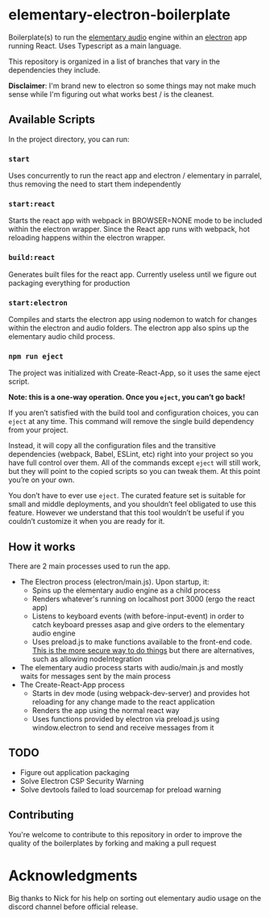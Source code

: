 # elementary-electron-boilerplate

Boilerplate(s) to run the [elementary audio](https://www.npmjs.com/package/@nick-thompson/elementary) engine within an [electron](https://www.electronjs.org/) app running React. Uses Typescript as a main language.

This repository is organized in a list of branches that vary in the dependencies they include.

**Disclaimer**: I'm brand new to electron so some things may not make much sense while I'm figuring out what works best / is the cleanest.

## Available Scripts

In the project directory, you can run:

### `start`

Uses concurrently to run the react app and electron / elementary in parralel, thus removing the need to start them independently

### `start:react`

Starts the react app with webpack in BROWSER=NONE mode to be included within the electron wrapper. Since the React app runs with webpack, hot reloading happens within the electron wrapper.

### `build:react`

Generates built files for the react app. Currently useless until we figure out packaging everything for production

### `start:electron`

Compiles and starts the electron app using nodemon to watch for changes within the electron and audio folders.
The electron app also spins up the elementary audio child process.

### `npm run eject`

The project was initialized with Create-React-App, so it uses the same eject script.

**Note: this is a one-way operation. Once you `eject`, you can’t go back!**

If you aren’t satisfied with the build tool and configuration choices, you can `eject` at any time. This command will remove the single build dependency from your project.

Instead, it will copy all the configuration files and the transitive dependencies (webpack, Babel, ESLint, etc) right into your project so you have full control over them. All of the commands except `eject` will still work, but they will point to the copied scripts so you can tweak them. At this point you’re on your own.

You don’t have to ever use `eject`. The curated feature set is suitable for small and middle deployments, and you shouldn’t feel obligated to use this feature. However we understand that this tool wouldn’t be useful if you couldn’t customize it when you are ready for it.

## How it works

There are 2 main processes used to run the app.

- The Electron process (electron/main.js). Upon startup, it:
  - Spins up the elementary audio engine as a child process
  - Renders whatever's running on localhost port 3000 (ergo the react app)
  - Listens to keyboard events (with before-input-event) in order to catch keyboard presses asap and give orders to the elementary audio engine
  - Uses preload.js to make functions available to the front-end code. [This is the more secure way to do things](https://github.com/electron/electron/issues/28504#issuecomment-813321192) but there are alternatives, such as allowing nodeIntegration
- The elementary audio process starts with audio/main.js and mostly waits for messages sent by the main process
- The Create-React-App process
  - Starts in dev mode (using webpack-dev-server) and provides hot reloading for any change made to the react application
  - Renders the app using the normal react way
  - Uses functions provided by electron via preload.js using window.electron to send and receive messages from it

## TODO

- Figure out application packaging
- Solve Electron CSP Security Warning
- Solve devtools failed to load sourcemap for preload warning

## Contributing

You're welcome to contribute to this repository in order to improve the quality of the boilerplates by forking and making a pull request

# Acknowledgments

Big thanks to Nick for his help on sorting out elementary audio usage on the discord channel before official release.
